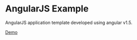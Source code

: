 
# AngularJS Example

AngularJS application template developed using angular v1.5.

[Demo](http://angularjs.cdurbin.com)
